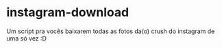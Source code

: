 # instagram-download

Um script pra vocês baixarem todas as fotos da(o) crush do instagram de uma só vez :D

